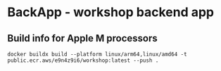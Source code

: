 # BackApp - workshop backend app


## Build info for Apple M processors

```
docker buildx build --platform linux/arm64,linux/amd64 -t public.ecr.aws/e9n4z9i6/workshop:latest --push . 
```